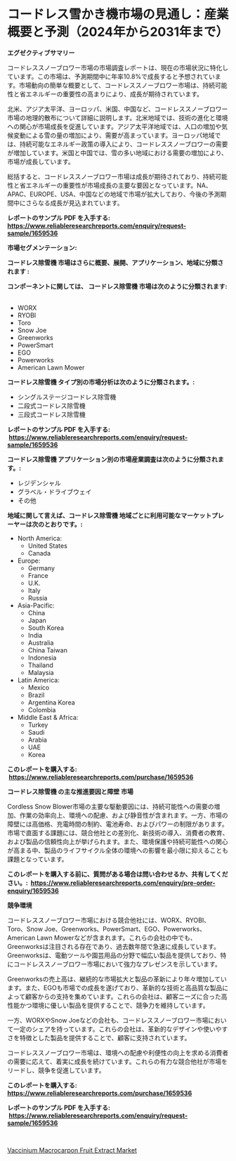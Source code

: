 <p><h1>コードレス雪かき機市場の見通し：産業概要と予測（2024年から2031年まで）</h1></p><p><strong>エグゼクティブサマリー</strong></p>
<p><p>コードレススノーブロワー市場の市場調査レポートは、現在の市場状況に特化しています。この市場は、予測期間中に年率10.8%で成長すると予想されています。市場動向の簡単な概要として、コードレススノーブロワー市場は、持続可能性と省エネルギーの重要性の高まりにより、成長が期待されています。</p><p>北米、アジア太平洋、ヨーロッパ、米国、中国など、コードレススノーブロワー市場の地理的散布について詳細に説明します。北米地域では、技術の進化と環境への関心が市場成長を促進しています。アジア太平洋地域では、人口の増加や気候変動による雪の量の増加により、需要が高まっています。ヨーロッパ地域では、持続可能なエネルギー政策の導入により、コードレススノーブロワーの需要が増加しています。米国と中国では、雪の多い地域における需要の増加により、市場が成長しています。</p><p>総括すると、コードレススノーブロワー市場は成長が期待されており、持続可能性と省エネルギーの重要性が市場成長の主要な要因となっています。NA、APAC、EUROPE、USA、中国などの地域で市場が拡大しており、今後の予測期間中にさらなる成長が見込まれています。</p></p>
<p><strong>レポートのサンプル PDF を入手する: <a href="https://www.reliableresearchreports.com/enquiry/request-sample/1659536">https://www.reliableresearchreports.com/enquiry/request-sample/1659536</a></strong></p>
<p><strong>市場セグメンテーション:</strong></p>
<p><strong> コードレス除雪機 市場はさらに概要、展開、アプリケーション、地域に分類されます :</strong></p>
<p><strong>コンポーネントに関しては、 コードレス除雪機 市場は次のように分類されます: &nbsp;</strong></p>
<p><ul><li>WORX</li><li>RYOBI</li><li>Toro</li><li>Snow Joe</li><li>Greenworks</li><li>PowerSmart</li><li>EGO</li><li>Powerworks</li><li>American Lawn Mower</li></ul></p>
<p><strong> コードレス除雪機 タイプ別の市場分析は次のように分類されます。:</strong></p>
<p><ul><li>シングルステージコードレス除雪機</li><li>二段式コードレス除雪機</li><li>三段式コードレス除雪機</li></ul></p>
<p><strong>レポートのサンプル PDF を入手する: &nbsp;<a href="https://www.reliableresearchreports.com/enquiry/request-sample/1659536">https://www.reliableresearchreports.com/enquiry/request-sample/1659536</a></strong></p>
<p><strong> コードレス除雪機 アプリケーション別の市場産業調査は次のように分類されます。:</strong></p>
<p><ul><li>レジデンシャル</li><li>グラベル・ドライブウェイ</li><li>その他</li></ul></p>
<p><strong>地域に関して言えば、コードレス除雪機 地域ごとに利用可能なマーケットプレーヤーは次のとおりです。:</strong></p>
<p><ul>
    <li>
        North America:
        <ul>
            <li>United States</li>
            <li>Canada</li>
        </ul>
    </li>
    <li>
        Europe:
        <ul>
            <li>Germany</li>
            <li>France</li>
            <li>U.K.</li>
            <li>Italy</li>
            <li>Russia</li>
        </ul>
    </li>
    <li>
        Asia-Pacific:
        <ul>
            <li>China</li>
            <li>Japan</li>
            <li>South Korea</li>
            <li>India</li>
            <li>Australia</li>
            <li>China Taiwan</li>
            <li>Indonesia</li>
            <li>Thailand</li>
            <li>Malaysia</li>
        </ul>
    </li>
    <li>
        Latin America:
        <ul>
            <li>Mexico</li>
            <li>Brazil</li>
            <li>Argentina Korea</li>
            <li>Colombia</li>
        </ul>
    </li>
    <li>
        Middle East & Africa:
        <ul>
            <li>Turkey</li>
            <li>Saudi</li>
            <li>Arabia</li>
            <li>UAE</li>
            <li>Korea</li>
        </ul>
    </li>
    </ul></p>
<p><strong>このレポートを購入する: &nbsp;<a href="https://www.reliableresearchreports.com/purchase/1659536">https://www.reliableresearchreports.com/purchase/1659536</a></strong></p>
<p><strong>コードレス除雪機 の主な推進要因と障壁 市場</strong></p>
<p><p>Cordless Snow Blower市場の主要な駆動要因には、持続可能性への需要の増加、作業の効率向上、環境への配慮、および静音性が含まれます。一方、市場の障壁には高価格、充電時間の制約、電池寿命、およびパワーの制限があります。市場で直面する課題には、競合他社との差別化、新技術の導入、消費者の教育、および製品の信頼性向上が挙げられます。また、環境保護や持続可能性への関心が高まる中、製品のライフサイクル全体の環境への影響を最小限に抑えることも課題となっています。</p></p>
<p><strong>このレポートを購入する前に、質問がある場合は問い合わせるか、共有してください。:&nbsp; <a href="https://www.reliableresearchreports.com/enquiry/pre-order-enquiry/1659536">https://www.reliableresearchreports.com/enquiry/pre-order-enquiry/1659536</a></strong></p>
<p><strong>競争環境</strong></p>
<p><p>コードレススノーブロワー市場における競合他社には、WORX、RYOBI、Toro、Snow Joe、Greenworks、PowerSmart、EGO、Powerworks、American Lawn Mowerなどが含まれます。これらの会社の中でも、Greenworksは注目される存在であり、過去数年間で急速に成長しています。Greenworksは、電動ツールや園芸用品の分野で幅広い製品を提供しており、特にコードレススノーブロワー市場において強力なプレゼンスを示しています。</p><p>Greenworksの売上高は、継続的な市場拡大と製品の革新により年々増加しています。また、EGOも市場での成長を遂げており、革新的な技術と高品質な製品によって顧客からの支持を集めています。これらの会社は、顧客ニーズに合った高性能かつ環境に優しい製品を提供することで、競争力を維持しています。</p><p>一方、WORXやSnow Joeなどの会社も、コードレススノーブロワー市場において一定のシェアを持っています。これらの会社は、革新的なデザインや使いやすさを特徴とした製品を提供することで、顧客に支持されています。</p><p>コードレススノーブロワー市場は、環境への配慮や利便性の向上を求める消費者の需要に応えて、着実に成長を続けています。これらの有力な競合他社が市場をリードし、競争を促進しています。</p></p>
<p><strong>このレポートを購入する: &nbsp; <a href="https://www.reliableresearchreports.com/purchase/1659536">https://www.reliableresearchreports.com/purchase/1659536</a></strong></p>
<p><strong>レポートのサンプル PDF を入手する: &nbsp;<a href="https://www.reliableresearchreports.com/enquiry/request-sample/1659536">https://www.reliableresearchreports.com/enquiry/request-sample/1659536</a></strong><strong></strong></p>
<p>&nbsp;</p>
<p><p><a href="https://copper-carbon-84f.notion.site/Vaccinium-Macrocarpon-Fruit-Extract-Market-A-Comprehensive-Report-of-its-Market-Share-Growth-Tren-4272268efc4e4f98945d88eb4969b6fa">Vaccinium Macrocarpon Fruit Extract Market</a></p></p>